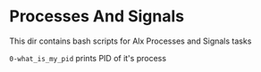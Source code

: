 # Processes And Signals

This dir contains bash scripts for Alx Processes and Signals tasks

`0-what_is_my_pid` prints PID of it's process
